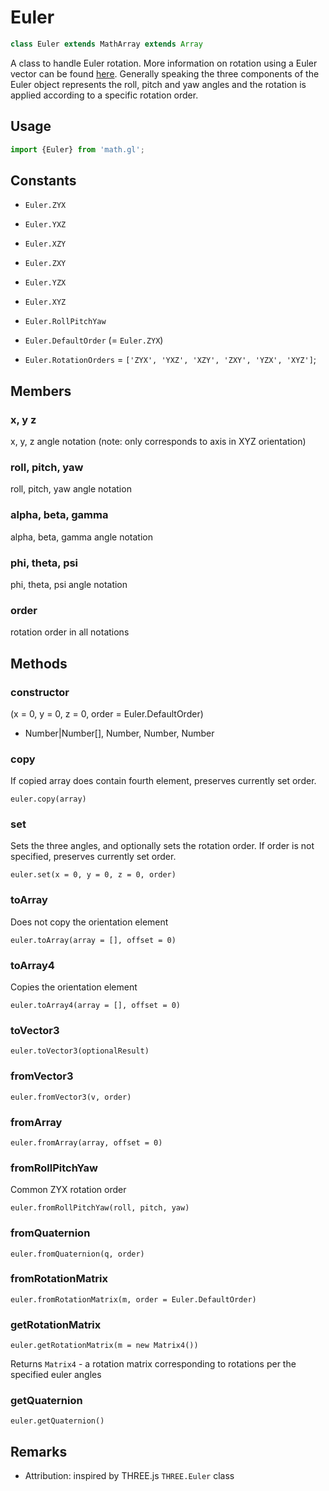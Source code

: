 # Euler

```js
class Euler extends MathArray extends Array
```

A class to handle Euler rotation. More information on rotation using a Euler vector can be found [here](https://en.wikipedia.org/wiki/Euler%27s_rotation_theorem). Generally speaking the three components of the Euler object represents the roll, pitch and yaw angles and the rotation is applied according to a specific rotation order.


## Usage

```js
import {Euler} from 'math.gl';
```

## Constants

* `Euler.ZYX`
* `Euler.YXZ`
* `Euler.XZY`
* `Euler.ZXY`
* `Euler.YZX`
* `Euler.XYZ`
* `Euler.RollPitchYaw`

* `Euler.DefaultOrder` (= `Euler.ZYX`)
* `Euler.RotationOrders` =  `['ZYX', 'YXZ', 'XZY', 'ZXY', 'YZX', 'XYZ']`;

## Members

### x, y z

x, y, z angle notation (note: only corresponds to axis in XYZ orientation)

### roll, pitch, yaw

roll, pitch, yaw angle notation

### alpha, beta, gamma

alpha, beta, gamma angle notation

### phi, theta, psi

phi, theta, psi angle notation

### order

rotation order in all notations


## Methods

### constructor

(x = 0, y = 0, z = 0, order = Euler.DefaultOrder)
 * Number|Number[], Number, Number, Number


### copy

If copied array does contain fourth element, preserves currently set order.

`euler.copy(array)`


### set

Sets the three angles, and optionally sets the rotation order. If order is not specified, preserves currently set order.

`euler.set(x = 0, y = 0, z = 0, order)`


### toArray

Does not copy the orientation element

`euler.toArray(array = [], offset = 0)`


### toArray4

Copies the orientation element

`euler.toArray4(array = [], offset = 0)`


### toVector3

`euler.toVector3(optionalResult)`


### fromVector3

`euler.fromVector3(v, order)`


### fromArray

`euler.fromArray(array, offset = 0)`


### fromRollPitchYaw

Common ZYX rotation order

`euler.fromRollPitchYaw(roll, pitch, yaw)`


### fromQuaternion

`euler.fromQuaternion(q, order)`


### fromRotationMatrix

`euler.fromRotationMatrix(m, order = Euler.DefaultOrder)`


### getRotationMatrix

`euler.getRotationMatrix(m = new Matrix4())`

Returns `Matrix4` - a rotation matrix corresponding to rotations per the specified euler angles


### getQuaternion

`euler.getQuaternion()`


## Remarks

* Attribution: inspired by THREE.js `THREE.Euler` class
